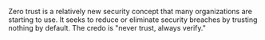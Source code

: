 Zero trust is a relatively new security concept that many organizations are starting to use. It seeks to reduce or eliminate security breaches by trusting nothing by default. The credo is "never trust, always verify."